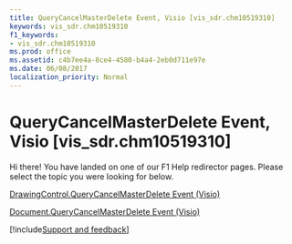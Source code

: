 ```yaml
---
title: QueryCancelMasterDelete Event, Visio [vis_sdr.chm10519310]
keywords: vis_sdr.chm10519310
f1_keywords:
- vis_sdr.chm10519310
ms.prod: office
ms.assetid: c4b7ee4a-8ce4-4580-b4a4-2eb0d711e97e
ms.date: 06/08/2017
localization_priority: Normal
---
```



# QueryCancelMasterDelete Event, Visio [vis_sdr.chm10519310]

Hi there! You have landed on one of our F1 Help redirector pages. Please select the topic you were looking for below.

[DrawingControl.QueryCancelMasterDelete Event (Visio)](https://msdn.microsoft.com/library/148dfdc8-6d30-37b8-5346-3210fc43bc69%28Office.15%29.aspx)

[Document.QueryCancelMasterDelete Event (Visio)](https://msdn.microsoft.com/library/b363d3d7-e3ca-2cd2-bd29-b224de7cadc8%28Office.15%29.aspx)

[!include[Support and feedback](~/includes/feedback-boilerplate.md)]